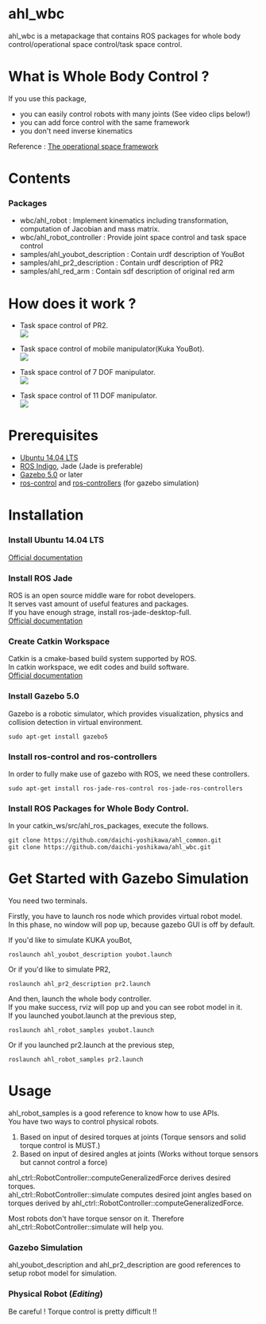 ahl_wbc
========
ahl_wbc is a metapackage that contains ROS packages
for whole body control/operational space control/task space control.

What is Whole Body Control ?
============================
If you use this package,
* you can easily control robots with many joints (See video clips below!)
* you can add force control with the same framework
* you don't need inverse kinematics

Reference : [The operational space framework](http://cs.stanford.edu/group/manips/publications/pdfs/Khatib_1993_JSME.pdf)

Contents
=========
### Packages
* wbc/ahl_robot :
  Implement kinematics including transformation, computation of Jacobian and mass matrix.
* wbc/ahl_robot_controller : Provide joint space control and task space control
* samples/ahl_youbot_description : Contain urdf description of YouBot
* samples/ahl_pr2_description : Contain urdf description of PR2
* samples/ahl_red_arm : Contain sdf description of original red arm

How does it work ?
===================
* Task space control of PR2.                   
[![](http://img.youtube.com/vi/7pHPHKFTwZs/0.jpg)](https://www.youtube.com/watch?v=7pHPHKFTwZs)

* Task space control of mobile manipulator(Kuka YouBot).   
[![](http://img.youtube.com/vi/RHdLje50RXQ/0.jpg)](https://www.youtube.com/watch?v=RHdLje50RXQ)

* Task space control of 7 DOF manipulator.   
[![](http://img.youtube.com/vi/v_i-LgaJ5WM/0.jpg)](https://www.youtube.com/watch?v=v_i-LgaJ5WM)

* Task space control of 11 DOF manipulator.   
[![](http://img.youtube.com/vi/oKqCsFAzx4k/0.jpg)](https://www.youtube.com/watch?v=oKqCsFAzx4k)

Prerequisites
=============
* [Ubuntu 14.04 LTS](http://www.ubuntu.com/download)
* [ROS Indigo](http://wiki.ros.org/), Jade (Jade is preferable)
* [Gazebo 5.0](http://gazebosim.org/) or later
* [ros-control](http://wiki.ros.org/ros_control) and [ros-controllers](http://wiki.ros.org/ros_controllers) (for gazebo simulation)

Installation
=============
### Install Ubuntu 14.04 LTS
[Official documentation](http://www.ubuntu.com/download/desktop/install-ubuntu-desktop)

### Install ROS Jade
ROS is an open source middle ware for robot developers.<br>
It serves vast amount of useful features and packages.<br>
If you have enough strage, install ros-jade-desktop-full.<br>
[Official documentation](http://wiki.ros.org/jade/Installation/Ubuntu)

### Create Catkin Workspace
Catkin is a cmake-based build system supported by ROS.<br>
In catkin workspace, we edit codes and build software.<br>
[Official documentation](http://wiki.ros.org/catkin/Tutorials/create_a_workspace)

### Install Gazebo 5.0
Gazebo is a robotic simulator, which provides visualization,
physics and collision detection in virtual environment.
```
sudo apt-get install gazebo5
```

### Install ros-control and ros-controllers
In order to fully make use of gazebo with ROS, we need these controllers.
```
sudo apt-get install ros-jade-ros-control ros-jade-ros-controllers
```

### Install ROS Packages for Whole Body Control.
In your catkin_ws/src/ahl_ros_packages, execute the follows.
```
git clone https://github.com/daichi-yoshikawa/ahl_common.git
git clone https://github.com/daichi-yoshikawa/ahl_wbc.git
```

Get Started with Gazebo Simulation
==================================
You need two terminals.

Firstly, you have to launch ros node which provides virtual robot model.<br>
In this phase, no window will pop up, because gazebo GUI is off by default.<br>

If you'd like to simulate KUKA youBot,
```
roslaunch ahl_youbot_description youbot.launch
```
Or if you'd like to simulate PR2,
```
roslaunch ahl_pr2_description pr2.launch
```

And then, launch the whole body controller.<br>
If you make success, rviz will pop up and you can see robot model in it.<br>
If you launched youbot.launch at the previous step,
```
roslaunch ahl_robot_samples youbot.launch
```
Or if you launched pr2.launch at the previous step,
```
roslaunch ahl_robot_samples pr2.launch
```

Usage
=====
ahl_robot_samples is a good reference to know how to use APIs.<br>
You have two ways to control physical robots.

1. Based on input of desired torques at joints (Torque sensors and solid torque control is MUST.)
2. Based on input of desired angles at joints (Works without torque sensors but cannot control a force)

ahl_ctrl::RobotController::computeGeneralizedForce derives desired torques.<br>
ahl_ctrl::RobotController::simulate computes desired joint angles based on torques derived by ahl_ctrl::RobotController::computeGeneralizedForce.

Most robots don't have torque sensor on it. Therefore ahl_ctrl::RobotController::simulate will help you.

### Gazebo Simulation
ahl_youbot_description and ahl_pr2_description are good references to setup robot model for simulation.<br>

### Physical Robot (***Editing***)
Be careful ! Torque control is pretty difficult !!
